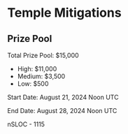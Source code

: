 # Temple Mitigations

## Prize Pool 
Total Prize Pool: $15,000
  - High: $11,000
  - Medium: $3,500
  - Low: $500

Start Date: August 21, 2024 Noon UTC

End Date: August 28, 2024 Noon UTC

nSLOC - 1115
